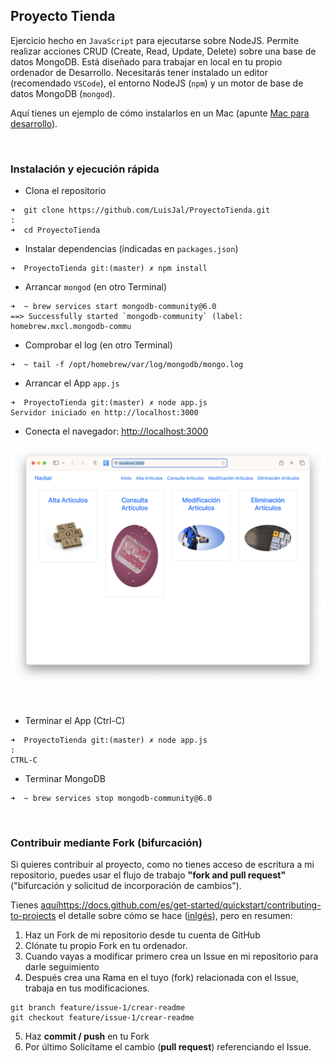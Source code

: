 ## Proyecto Tienda

Ejercicio hecho en `JavaScript` para ejecutarse sobre NodeJS. Permite realizar acciones CRUD (Create, Read, Update, Delete) sobre una base de datos MongoDB. Está diseñado para trabajar en local en tu propio ordenador de Desarrollo. Necesitarás tener instalado un editor (recomendado `VSCode`), el entorno NodeJS (`npm`) y un motor de base de datos MongoDB (`mongod`). 

Aquí tienes un ejemplo de cómo instalarlos en un Mac (apunte [Mac para desarrollo](https://www.luispa.com/desarrollo/2023/04/15/mac-desarrollo.html)).

<br/>

### Instalación y ejecución rápida

* Clona el repositorio 

```shell
➜  git clone https://github.com/LuisJal/ProyectoTienda.git
:
➜  cd ProyectoTienda
```

* Instalar dependencias (indicadas en `packages.json`)

```shell
➜  ProyectoTienda git:(master) ✗ npm install
```

* Arrancar `mongod` (en otro Terminal)

```shell
➜  ~ brew services start mongodb-community@6.0
==> Successfully started `mongodb-community` (label: homebrew.mxcl.mongodb-commu
```

* Comprobar el log (en otro Terminal)

```shell
➜  ~ tail -f /opt/homebrew/var/log/mongodb/mongo.log
```

* Arrancar el App `app.js`

```shell
➜  ProyectoTienda git:(master) ✗ node app.js
Servidor iniciado en http://localhost:3000
```

* Conecta el navegador: [http://localhost:3000](http://localhost:3000)

![Tienda](resources/browser-tienda.png?raw=true "Tienda")

<br/>

* Terminar el App (Ctrl-C)

```shell
➜  ProyectoTienda git:(master) ✗ node app.js
:
CTRL-C
```

* Terminar MongoDB

```shell
➜  ~ brew services stop mongodb-community@6.0
```

<br/>

### Contribuir mediante Fork (bifurcación)

Si quieres contribuir al proyecto, como no tienes acceso de escritura a mi repositorio, puedes usar el flujo de trabajo **"fork and pull request"** ("bifurcación y solicitud de incorporación de cambios").

Tienes [aquí]()https://docs.github.com/es/get-started/quickstart/contributing-to-projects el detalle sobre cómo se hace ([inlgés](https://docs.github.com/en/get-started/quickstart/contributing-to-projects)), pero en resumen: 

1. Haz un Fork de mi repositorio desde tu cuenta de GitHub
2. Clónate tu propio Fork en tu ordenador.
3. Cuando vayas a modificar primero crea un Issue en mi repositorio para darle seguimiento
4. Después crea una Rama en el tuyo (fork) relacionada con el Issue, trabaja en tus modificaciones. 
```shell
git branch feature/issue-1/crear-readme
git checkout feature/issue-1/crear-readme
```
5. Haz **commit / push** en tu Fork
6. Por último Solicítame el cambio (**pull request**) referenciando el Issue.

